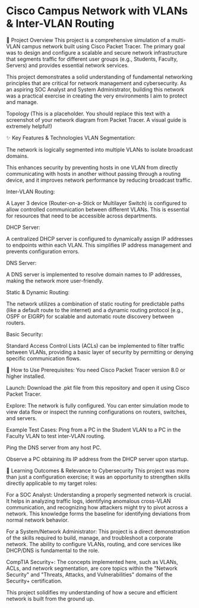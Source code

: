 # Cisco Campus Network with VLANs & Inter-VLAN Routing
📝 Project Overview
This project is a comprehensive simulation of a multi-VLAN campus network built using Cisco Packet Tracer. The primary goal was to design and configure a scalable and secure network infrastructure that segments traffic for different user groups (e.g., Students, Faculty, Servers) and provides essential network services.

This project demonstrates a solid understanding of fundamental networking principles that are critical for network management and cybersecurity. As an aspiring SOC Analyst and System Administrator, building this network was a practical exercise in creating the very environments I aim to protect and manage.

Topology
(This is a placeholder. You should replace this text with a screenshot of your network diagram from Packet Tracer. A visual guide is extremely helpful!)

✨ Key Features & Technologies
VLAN Segmentation:

The network is logically segmented into multiple VLANs to isolate broadcast domains.

This enhances security by preventing hosts in one VLAN from directly communicating with hosts in another without passing through a routing device, and it improves network performance by reducing broadcast traffic.

Inter-VLAN Routing:

A Layer 3 device (Router-on-a-Stick or Multilayer Switch) is configured to allow controlled communication between different VLANs. This is essential for resources that need to be accessible across departments.

DHCP Server:

A centralized DHCP server is configured to dynamically assign IP addresses to endpoints within each VLAN. This simplifies IP address management and prevents configuration errors.

DNS Server:

A DNS server is implemented to resolve domain names to IP addresses, making the network more user-friendly.

Static & Dynamic Routing:

The network utilizes a combination of static routing for predictable paths (like a default route to the internet) and a dynamic routing protocol (e.g., OSPF or EIGRP) for scalable and automatic route discovery between routers.

Basic Security:

Standard Access Control Lists (ACLs) can be implemented to filter traffic between VLANs, providing a basic layer of security by permitting or denying specific communication flows.

🚀 How to Use
Prerequisites: You need Cisco Packet Tracer version 8.0 or higher installed.

Launch: Download the .pkt file from this repository and open it using Cisco Packet Tracer.

Explore: The network is fully configured. You can enter simulation mode to view data flow or inspect the running configurations on routers, switches, and servers.

Example Test Cases:
Ping from a PC in the Student VLAN to a PC in the Faculty VLAN to test inter-VLAN routing.

Ping the DNS server from any host PC.

Observe a PC obtaining its IP address from the DHCP server upon startup.

🧠 Learning Outcomes & Relevance to Cybersecurity
This project was more than just a configuration exercise; it was an opportunity to strengthen skills directly applicable to my target roles:

For a SOC Analyst: Understanding a properly segmented network is crucial. It helps in analyzing traffic logs, identifying anomalous cross-VLAN communication, and recognizing how attackers might try to pivot across a network. This knowledge forms the baseline for identifying deviations from normal network behavior.

For a System/Network Administrator: This project is a direct demonstration of the skills required to build, manage, and troubleshoot a corporate network. The ability to configure VLANs, routing, and core services like DHCP/DNS is fundamental to the role.

CompTIA Security+: The concepts implemented here, such as VLANs, ACLs, and network segmentation, are core topics within the "Network Security" and "Threats, Attacks, and Vulnerabilities" domains of the Security+ certification.

This project solidifies my understanding of how a secure and efficient network is built from the ground up.
